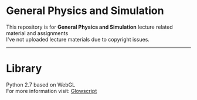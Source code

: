 # General Physics and Simulation
This repository is for **General Physics and Simulation** lecture related material and assignments  
I've not uploaded lecture materials due to copyright issues.  

---

# Library
Python 2.7 based on WebGL  
For more information visit: [Glowscript](https://www.glowscript.org/)
